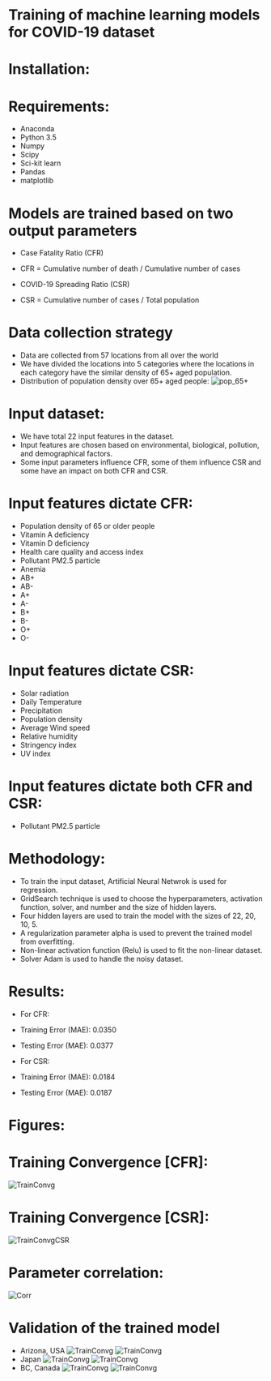 # Training of machine learning models for COVID-19 dataset
# Installation:
# Requirements:
- Anaconda
- Python 3.5
- Numpy
- Scipy
- Sci-kit learn
- Pandas
- matplotlib

# Models are trained based on two output parameters
- Case Fatality Ratio (CFR)
- CFR = Cumulative number of death / Cumulative number of cases

- COVID-19 Spreading Ratio (CSR)
- CSR = Cumulative number of cases / Total population

# Data collection strategy
- Data are collected from 57 locations from all over the world
- We have divided the locations into 5 categories where the locations in each category have the similar density of 65+ aged population.  
- Distribution of population density over 65+ aged people: 
![pop_65+](Results/Figures/Pop_65+_category.png?raw=true "Title")

# Input dataset:
- We have total 22 input features in the dataset.
- Input features are chosen based on environmental, biological, pollution, and demographical factors.
- Some input parameters influence CFR, some of them influence CSR and some have an impact on both CFR and CSR. 

# Input features dictate CFR:
- Population density of 65 or older people 
- Vitamin A deficiency 
- Vitamin D deficiency 
- Health care quality and access index
- Pollutant PM2.5 particle 
- Anemia 
- AB+ 
- AB-
- A+
- A- 
- B+ 
- B- 
- O+ 
- O- 

# Input features dictate CSR:
- Solar radiation
- Daily Temperature 
- Precipitation
- Population density
- Average Wind speed
- Relative humidity
- Stringency index
- UV index

# Input features dictate both CFR and CSR:
- Pollutant PM2.5 particle 

# Methodology:
- To train the input dataset, Artificial Neural Netwrok is used for regression.
- GridSearch technique is used to choose the hyperparameters, activation function, solver, and number and the size of hidden layers. 
- Four hidden layers are used to train the model with the sizes of 22, 20, 10, 5. 
- A regularization parameter alpha is used to prevent the trained model from overfitting. 
- Non-linear activation function (Relu) is used to fit the non-linear dataset.
- Solver Adam is used to handle the noisy dataset. 

# Results:
- For CFR:
- Training Error (MAE): 0.0350
- Testing Error (MAE): 0.0377

- For CSR:
- Training Error (MAE): 0.0184
- Testing Error (MAE): 0.0187

# Figures:
# Training Convergence [CFR]: 
![TrainConvg](Results/Figures/CFRLossValNew.png?raw=true "Title")
# Training Convergence [CSR]: 
![TrainConvgCSR](Results/Figures/CSRLossVal.png?raw=true "Title")
# Parameter correlation: 
![Corr](Results/Figures/CorrCoefficient.png?raw=true "Title")

# Validation of the trained model
- Arizona, USA
![TrainConvg](Results/Figures/Validation/ArizonaCFR.png?raw=true "Title")
![TrainConvg](Results/Figures/Validation/ArizonaCSR.png?raw=true "Title")
- Japan
![TrainConvg](Results/Figures/Validation/JapanCFR.png?raw=true "Title")
![TrainConvg](Results/Figures/Validation/JapanCSR.png?raw=true "Title")
- BC, Canada
![TrainConvg](Results/Figures/Validation/BCCanadaCFR.png?raw=true "Title")
![TrainConvg](Results/Figures/Validation/BCCanadaCSR.png?raw=true "Title")
